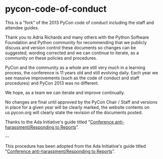 pycon-code-of-conduct
=====================

This is a "fork" of the 2013 PyCon code of conduct including the staff and attendee guides. 

Thank you to Adria Richards and many others with the Python Software Foundation and Python community for recommending
that we publicly discuss and version control these documents so changes can be suggested, wording corrected and we can
continue to iterate, as a community on these policies and procedures.

PyCon and the community as a whole are still very much in a learning process, the conference is 11 years old and still
evolving daily. Each year we see massive improvements (such as the code of conduct and staff procedures) and PyCon 2013
was no different.

We hope, as a team we can iterate and improve continually.

No changes are final until approved by the PyCon Chair / Staff and versions in place for a given year will be clearly
marked, the website contents on us.pycon.org will clearly state the revision of the documents posted.


Thanks to the Ada Initiative's guide titled "[Conference anti-harassment/Responding to Reports](http://geekfeminism.wikia.com/wiki/Conference_anti-harassment/Responding_to_reports)”.


--

This procedure has been adopted from the Ada Initiative's guide titled "[Conference anti-harassment/Responding to Reports](http://geekfeminism.wikia.com/wiki/Conference_anti-harassment/Responding_to_reports)”.
